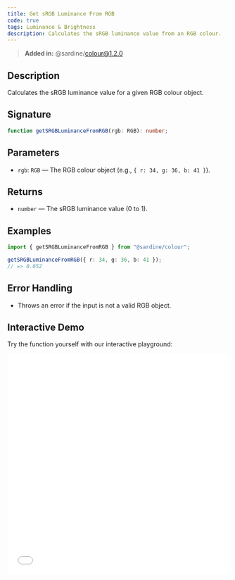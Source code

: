 ```yaml
---
title: Get sRGB Luminance From RGB
code: true
tags: Luminance & Brightness
description: Calculates the sRGB luminance value from an RGB colour.
---
```


> **Added in:** @sardine/colour@1.2.0

## Description

Calculates the sRGB luminance value for a given RGB colour object.

## Signature

```typescript
function getSRGBLuminanceFromRGB(rgb: RGB): number;
```

## Parameters

- `rgb`: `RGB` — The RGB colour object (e.g., `{ r: 34, g: 36, b: 41 }`).

## Returns

- `number` — The sRGB luminance value (0 to 1).

## Examples

```typescript
import { getSRGBLuminanceFromRGB } from "@sardine/colour";

getSRGBLuminanceFromRGB({ r: 34, g: 36, b: 41 });
// => 0.052
```

## Error Handling

- Throws an error if the input is not a valid RGB object.

## Interactive Demo

Try the function yourself with our interactive playground:

<iframe
  src="/playground/getSRGBLuminanceFromRGB.html"
  title="getSRGBLuminanceFromRGB"
  width="100%"
  height="500px"
  style="border:0; overflow:hidden;"
  sandbox="allow-scripts allow-same-origin"
></iframe>
